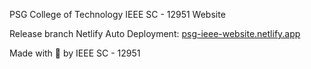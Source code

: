 PSG College of Technology IEEE SC - 12951 Website

Release branch Netlify Auto Deployment: [psg-ieee-website.netlify.app](https://psg-ieee-website.netlify.app/)

Made with 💓 by IEEE SC - 12951